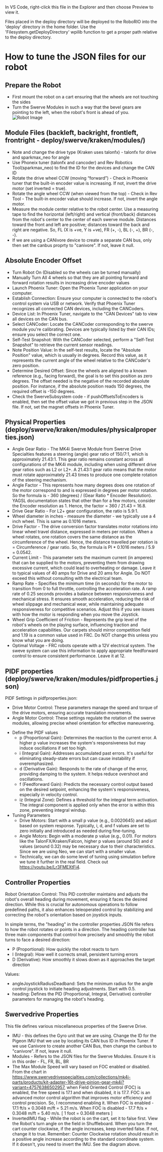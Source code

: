 In VS Code, right-click this file in the Explorer and then choose Preview to view it.

Files placed in the deploy directory will be deployed to the RoboRIO into the
'deploy' directory in the home folder. Use the 'Filesystem.getDeployDirectory' wpilib function
to get a proper path relative to the deploy directory.

# How to tune the JSON files for our robot

## Prepare the Robot
* First mount the robot on a cart ensuring that the wheels are not touching the sides
* Turn the Swerve Modules in such a way that the bevel gears are pointing to the left, when the robot's front is ahead of you.
![Robot Image](https://docs.yagsl.com/~gitbook/image?url=https%3A%2F%2F567506766-files.gitbook.io%2F%7E%2Ffiles%2Fv0%2Fb%2Fgitbook-x-prod.appspot.com%2Fo%2Fspaces%252F754c0Fpq8fBi6k4ByS1k%252Fuploads%252FP8kIHNspDzTMqBiHw1U1%252Fimage.png%3Falt%3Dmedia%26token%3D9923865e-47c7-4b1e-90a5-9da9610c0764&width=768&dpr=1&quality=100&sign=6a519e95&sv=2)

## Module Files (backleft, backright, frontleft, frontright - deploy/swerve/kraken/modules/)
* Note and change the drive type (Kraken uses talonfx) - talonfx for drive and sparkmax_neo for angle
* Use Phoneix tuner (talonfx and cancoder) and Rev Robotics Tool(sparkmax_neo) to find the ID for the devices and change the CAN ID
* Rotate the drive wheel CCW (moving “forward”) - Check in Phoenix tuner that the built-in encoder value is increasing. If not, invert the drive motor (set inverted = true).
* Rotate the angle wheel CCW (when viewed from the top) - Check in Rev Tool - The built-in encoder value should increase. If not, invert the angle motor.
* Measure the module center relative to the robot center. Use a measuring tape to find the horizontal (left/right) and vertical (front/back) distances from the robot's center to the center of each swerve module. Distances toward the front and left are positive; distances toward the back and right are negative. So, FL (X is +ve, Y is +ve), FR (+, -), BL (-, +), BR (-, -).
* If we are using a CANivore device to create a separate CAN bus, only then set the canbus proprty to "canivore". If not, leave it null.

## Absolute Encoder Offset
* Turn Robot On (Disabled so the wheels can be turned manually)
* Manually Turn All 4 wheels so that they are all pointing forward and forward rotation results in increasing drive encoder values
* Launch Phoenix Tuner: Open the Phoenix Tuner application on your computer.
* Establish Connection: Ensure your computer is connected to the robot's control system via USB or network. Verify that Phoenix Tuner recognizes all connected CAN devices, including the CANCoders.
* Device List: In Phoenix Tuner, navigate to the "CAN Devices" tab to view all devices on the CAN bus.
* Select CANCoder: Locate the CANCoder corresponding to the swerve module you're calibrating. Devices are typically listed by their CAN IDs; ensure you select the correct one.
* Self-Test Snapshot: With the CANCoder selected, perform a "Self-Test Snapshot" to retrieve the current sensor readings.
* Note Position Value: In the self-test results, locate the "Absolute Position" value, which is usually in degrees. Record this value, as it represents the current angle of the wheel relative to the CANCoder's zero position.
* Determine Desired Offset: Since the wheels are aligned to a known reference (e.g., facing forward), the goal is to set this position as zero degrees. The offset needed is the negative of the recorded absolute position. For instance, if the absolute position reads 150 degrees, the required offset is -150 degrees.
* Check the SwerveSubsystem code - if pushOffsetsToEncoders is enabled, then set the offset value we got in previous step in the JSON file. If not, set the magnet offsets in Phoenix Tuner.

## Physical Properties (deploy/swerve/kraken/modules/physicalproperties.json)
- Angle Gear Ratio - The MK4i Swerve Module from Swerve Drive Specialties features a steering (angle) gear ratio of 150/7:1, which is approximately 21.43:1. This gear ratio remains constant across all configurations of the MK4i module, including when using different drive gear ratios such as L2 or L2+. A 21.43:1 gear ratio means that the motor must rotate approximately 21.43 times to produce one complete rotation of the steering mechanism.
- Angle Factor - This represents how many degrees does one rotation of the motor correspond to and is expressed in degrees per motor rotation. So the formula is - 360 (degrees) / (Gear Ratio * Encoder Resolution). YAGSL documentation states that other than for a few motors, consider the Encoder resolution as 1. Hence, the factor = 360 / 21.43 = 16.8.
- Drive Gear Ratio - For L2+ gear configuration, the ratio is 5.9:1.
- Wheel diameter in inches - measure the diameter - we typically use a 4 inch wheel. This is same as 0.1016 meters.
- Drive Factor - The drive conversion factor translates motor rotations into linear wheel travel distance, expressed in meters per rotation. When a wheel rotates, one rotation covers the same distance as the circumference of the wheel. Hence, the distance travelled per rotation is = Circumference / gear ratio. So, the formula is PI * 0.1016 meters / 5.9 = 0.0542.
- Current Limit - This parameter sets the maximum current (in amperes) that can be supplied to the motors, preventing them from drawing excessive current, which could lead to overheating or damage. Leave it to typical values of 40 amps for Drive and 20 ams for Angle. Do NOT exceed this without consulting with the electrical team.
- Ramp Rate - Specifies the minimum time (in seconds) for the motor to transition from 0 to full throttle, controlling the acceleration rate. A ramp rate of 0.25 seconds provides a balance between responsiveness and mechanical stress. It ensures smooth acceleration, reducing the risk of wheel slippage and mechanical wear, while maintaining adequate responsiveness for competitive scenarios. Adjust this if you see issues with how the motor is responding when you move the Joystick.
- Wheel Grip Coefficient of Friction - Represents the grip level of the robot's wheels on the playing surface, influencing traction and acceleration capabilities. Our carpets should mirror competition field and 1.19 is a common value used in FRC. Do NOT change this unless you know what you are doing.
- Optimal Voltage - FRC robots operate with a 12V electrical system. The sweve system can use this information to apply appropriate feedforward control to ensure consistent performance. Leave it at 12.

## PIDF properties (deploy/swerve/kraken/modules/pidfproperties.json)
PIDF Settings in pidfproperties.json:

- Drive Motor Control: These parameters manage the speed and torque of the drive motors, ensuring accurate translation movements.
- Angle Motor Control: These settings regulate the rotation of the swerve modules, allowing precise wheel orientation for effective maneuvering.
* Define the PIDF values
    - p (Proportional Gain): Determines the reaction to the current error. A higher p value increases the system's responsiveness but may induce oscillations if set too high.
    - i (Integral Gain): Addresses accumulated past errors. It's useful for eliminating steady-state errors but can cause instability if overemphasized.
    - d (Derivative Gain): Responds to the rate of change of the error, providing damping to the system. It helps reduce overshoot and oscillations.
    - f (Feedforward Gain): Predicts the necessary control output based on the desired setpoint, enhancing the system's responsiveness, especially in velocity control.
    - iz (Integral Zone): Defines a threshold for the integral term activation. The integral component is applied only when the error is within this zone, preventing integral windup.
* Tuning Parameters 
    - Drive Motors: Start with a small p value (e.g., 0.0020645) and adjust based on system response. Typically, i, d, and f values are set to zero initially and introduced as needed during fine-tuning.
    - Angle Motors: Begin with a moderate p value (e.g., 0.01). For motors like the TalonFX/Kraken/Falcon, higher p values (around 50) and d values (around 0.32) may be necessary due to their characteristics. Since we are using Neo, we can start with a smaller value.
    - Technically, we can do some level of tuning using simulation before we tune it further in the real field. Check out https://youtu.be/Lr3FMEXtFi4.

## Controller Properties 
Robot Orientation Control: This PID controller maintains and adjusts the robot's overall heading during movement, ensuring it faces the desired direction. While this is crucial for autonomous operations to follow predefined paths, it also enhances teleoperated control by stabilizing and correcting the robot's orientation based on joystick inputs.

In simple terms, the "heading" in the controller properties JSON file refers to how the robot rotates or points in a direction. The heading controller has three main components that control how precisely and smoothly the robot turns to face a desired direction:

- P (Proportional): How quickly the robot reacts to turn
- I (Integral): How well it corrects small, persistent turning errors
- D (Derivative): How smoothly it slows down as it approaches the target direction

Values:
* angleJoystickRadiusDeadband:  Sets the minimum radius for the angle control joystick to initiate heading adjustments. Start with 0.5.
* heading: Defines the PID (Proportional, Integral, Derivative) controller parameters for managing the robot's heading.

## Swervedrive Properties
This file defines various miscellaneous properties of the Swerve Drive.

* IMU - this defines the Gyro unit that we are using. Change the ID for the Pigeon IMU that we use by locating its CAN bus ID in Phoenix Tuner. If we use Canivore to create another CAN Bus, then change the canbus to "canivore". If not, leave it null.
* Modules - Refers to the JSON files for the Swerve Modules. Ensure it is in this order - FL, FR, BL, BR
* The Max Module Speed will vary based on FOC enabled or disabled. From the chart in https://www.swervedrivespecialties.com/collections/mk4i-parts/products/kit-adapter-16t-drive-pinion-gear-mk4i?variant=47576386502957, when Field Oriented Control (FOC) is enabled, the free speed is 17.1 and when disabled, it is 17.7. FOC is an advanced motor control algorithm that improves motor efficiency and control precision. So, I recommend enabling it. When FOC is enabled - 17.1 ft/s × 0.3048 m/ft = 5.21 m/s. When FOC is disabled - 17.7 ft/s × 0.3048 m/ft = 5.40 m/s. [ 1 foot = 0.3048 meters ]
* InvertedIMU flag - While the robot is on the cart, set it to false first. View the Robot's turn angle on the field in Shuffleboard. When you turn the cart counter clockwise, if the angle increases, keep inverted false. If not, change it to true.
Remember: Counter Clockwise rotation should result in a positive angle increase according to the standard coordinate system. If it doesn't, you need to invert the IMU. See the diagram above.
